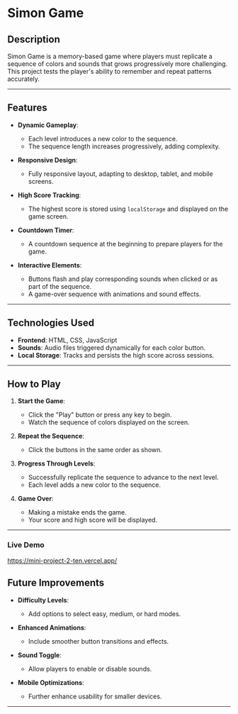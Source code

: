 # Simon Game

## Description
Simon Game is a memory-based game where players must replicate a sequence of colors and sounds that grows progressively more challenging. This project tests the player's ability to remember and repeat patterns accurately.

---

## Features

- **Dynamic Gameplay**: 
  - Each level introduces a new color to the sequence.
  - The sequence length increases progressively, adding complexity.

- **Responsive Design**: 
  - Fully responsive layout, adapting to desktop, tablet, and mobile screens.

- **High Score Tracking**: 
  - The highest score is stored using `localStorage` and displayed on the game screen.

- **Countdown Timer**: 
  - A countdown sequence at the beginning to prepare players for the game.

- **Interactive Elements**: 
  - Buttons flash and play corresponding sounds when clicked or as part of the sequence.
  - A game-over sequence with animations and sound effects.

---

## Technologies Used

- **Frontend**: HTML, CSS, JavaScript
- **Sounds**: Audio files triggered dynamically for each color button.
- **Local Storage**: Tracks and persists the high score across sessions.

---

## How to Play

1. **Start the Game**:
   - Click the "Play" button or press any key to begin.
   - Watch the sequence of colors displayed on the screen.

2. **Repeat the Sequence**:
   - Click the buttons in the same order as shown.

3. **Progress Through Levels**:
   - Successfully replicate the sequence to advance to the next level.
   - Each level adds a new color to the sequence.

4. **Game Over**:
   - Making a mistake ends the game.
   - Your score and high score will be displayed.

---

### Live Demo
https://mini-project-2-ten.vercel.app/


## Future Improvements

- **Difficulty Levels**:
  - Add options to select easy, medium, or hard modes.

- **Enhanced Animations**:
  - Include smoother button transitions and effects.

- **Sound Toggle**:
  - Allow players to enable or disable sounds.

- **Mobile Optimizations**:
  - Further enhance usability for smaller devices.

---